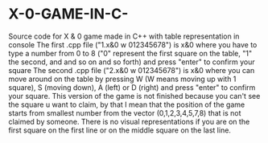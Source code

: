 # X-0-GAME-IN-C-
Source code for X &amp; 0 game made in C++ with table representation in console
The first .cpp file ("1.x&0 w 012345678") is x&0 where you have to type a number from 0 to 8 ("0" represent the first square on the table, "1" the second, and and so on and so forth) and press "enter" to confirm your square
The second .cpp file ("2.x&0 w 012345678") is x&0 where you can move around on the table by pressing W (W means moving up with 1 square), S (moving down), A (left) or D (right) and press "enter" to confirm your square. This version of the game is not finished because you can't see the square u want to claim, by that I mean that the position of the game starts from smallest number from the vector (0,1,2,3,4,5,7,8) that is not claimed by someone. There is no visual representations if you are on the first square on the first line or on the middle square on the last line.
